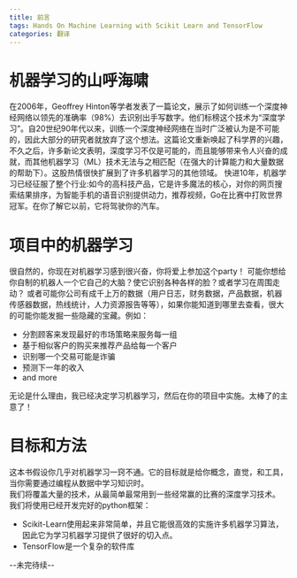 ```yaml
---
title: 前言
tags: Hands On Machine Learning with Scikit Learn and TensorFlow
categories: 翻译
---
```

# 机器学习的山呼海啸
在2006年，Geoffrey Hinton等学者发表了一篇论文，展示了如何训练一个深度神经网络以领先的准确率（98%）去识别出手写数字。他们标榜这个技术为“深度学习”。自20世纪90年代以来，训练一个深度神经网络在当时广泛被认为是不可能的，因此大部分的研究者就放弃了这个想法。这篇论文重新唤起了科学界的兴趣，不久之后，许多新论文表明，深度学习不仅是可能的，而且能够带来令人兴奋的成就，而其他机器学习（ML）技术无法与之相匹配（在强大的计算能力和大量数据的帮助下）。这股热情很快扩展到了许多机器学习的其他领域。
快进10年，机器学习已经征服了整个行业:如今的高科技产品，它是许多魔法的核心，对你的网页搜索结果排序，为智能手机的语音识别提供动力，推荐视频，Go在比赛中打败世界冠军。在你了解它以前，它将驾驶你的汽车。

# 项目中的机器学习
很自然的，你现在对机器学习感到很兴奋，你将爱上参加这个party！
可能你想给你自制的机器人一个它自己的大脑？使它识别各种各样的脸？或者学习在周围走动？
或者可能你公司有成千上万的数据（用户日志，财务数据，产品数据，机器传感器数据，热线统计，人力资源报告等等），如果你能知道到哪里去查看，很大的可能你能发掘一些隐藏的宝藏。例如：  

- 分割顾客来发现最好的市场策略来服务每一组  
- 基于相似客户的购买来推荐产品给每一个客户  
- 识别哪一个交易可能是诈骗  
- 预测下一年的收入  
- and more  

无论是什么理由，我已经决定学习机器学习，然后在你的项目中实施。太棒了的主意了！
  
# 目标和方法
这本书假设你几乎对机器学习一窍不通。它的目标就是给你概念，直觉，和工具，当你需要通过编程从数据中学习知识时。  
我们将覆盖大量的技术，从最简单最常用到一些经常赢的比赛的深度学习技术。
我们将使用已经开发完好的python框架：  
* Scikit-Learn使用起来非常简单，并且它能很高效的实施许多机器学习算法，因此它为学习机器学习提供了很好的切入点。
* TensorFlow是一个复杂的软件库

--未完待续--
 